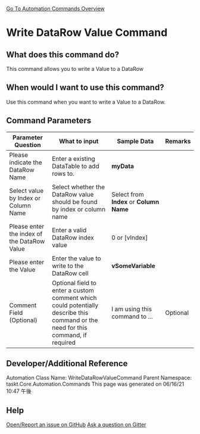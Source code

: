 <!--TITLE: Write DataRow Value Command -->
<!-- SUBTITLE: a command in the DataTable Commands group. -->
[Go To Automation Commands Overview](/automation-commands.md)


# Write DataRow Value Command


## What does this command do?
This command allows you to write a Value to a DataRow


## When would I want to use this command?
Use this command when you want to write a Value to a DataRow.


## Command Parameters
| Parameter Question   	| What to input  	|  Sample Data 	| Remarks  	|
| ---                    | ---               | ---           | ---       |
|Please indicate the DataRow Name|Enter a existing DataTable to add rows to.|**myData**||
|Select value by Index or Column Name|Select whether the DataRow value should be found by index or column name|Select from **Index** or **Column Name**||
|Please enter the index of the DataRow Value|Enter a valid DataRow index value|0 or [vIndex]||
|Please enter the Value|Enter the value to write to the DataRow cell|**vSomeVariable**||
|Comment Field (Optional)|Optional field to enter a custom comment which could potentially describe this command or the need for this command, if required|I am using this command to ...|Optional|


## Developer/Additional Reference
Automation Class Name: WriteDataRowValueCommand
Parent Namespace: taskt.Core.Automation.Commands
This page was generated on 06/16/21 10:47 午後


## Help
[Open/Report an issue on GitHub](https://github.com/saucepleez/taskt/issues/new)
[Ask a question on Gitter](https://gitter.im/taskt-rpa/Lobby)

